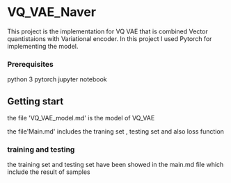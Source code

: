 # VQ_VAE_Naver
This project is the implementation for VQ VAE that is combined Vector quantistaions with Variational encoder. In
this project I used Pytorch for implementing the model.

### Prerequisites

python 3
pytorch
jupyter notebook

## Getting start
 the file 'VQ_VAE_model.md' is the model of VQ_VAE

 the file'Main.md' includes the traning set , testing set and also loss function

### training and testing

the training set and testing set have been showed in the main.md file which include the result of samples
